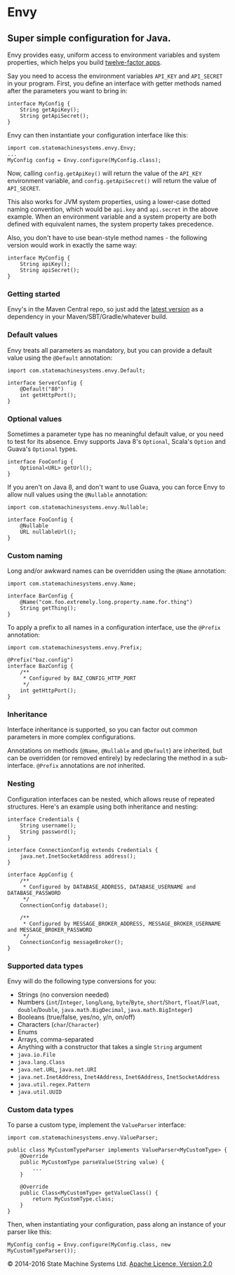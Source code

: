 # Envy

## Super simple configuration for Java.

Envy provides easy, uniform access to environment variables and system properties,
which helps you build [twelve-factor apps](http://www.12factor.net/config).

Say you need to access the environment variables `API_KEY` and `API_SECRET` in your program.
First, you define an interface with getter methods named after the parameters you want to bring in:

    interface MyConfig {
        String getApiKey();
        String getApiSecret();
    }

Envy can then instantiate your configuration interface like this:

    import com.statemachinesystems.envy.Envy;
    ...
    MyConfig config = Envy.configure(MyConfig.class);

Now, calling `config.getApiKey()` will return the value of the `API_KEY` environment variable, and
`config.getApiSecret()` will return the value of `API_SECRET`.

This also works for JVM system properties, using a lower-case dotted naming convention,
which would be `api.key` and `api.secret` in the above example. When an environment variable and a
system property are both defined with equivalent names, the system property takes precedence.

Also, you don't have to use bean-style method names - the following version would work in exactly the same way:

    interface MyConfig {
        String apiKey();
        String apiSecret();
    }

### Getting started

Envy's in the Maven Central repo, so just add the
[latest version](https://search.maven.org/#search%7Cga%7C1%7Cg%3A%22com.statemachinesystems%22%20AND%20a%3A%22envy%22)
as a dependency in your Maven/SBT/Gradle/whatever build.

### Default values

Envy treats all parameters as mandatory, but you can provide a default value using the `@Default` annotation:

    import com.statemachinesystems.envy.Default;

    interface ServerConfig {
        @Default("80")
        int getHttpPort();
    }

### Optional values

Sometimes a parameter type has no meaningful default value, or you need to test for its absence.
Envy supports Java 8's `Optional`, Scala's `Option` and Guava's `Optional` types.

    interface FooConfig {
        Optional<URL> getUrl();
    }

If you aren't on Java 8, and don't want to use Guava, you can force Envy to allow null values using
the `@Nullable` annotation:

    import com.statemachinesystems.envy.Nullable;

    interface FooConfig {
        @Nullable
        URL nullableUrl();
    }

### Custom naming

Long and/or awkward names can be overridden using the `@Name` annotation:

    import com.statemachinesystems.envy.Name;

    interface BarConfig {
        @Name("com.foo.extremely.long.property.name.for.thing")
        String getThing();
    }

To apply a prefix to all names in a configuration interface, use the `@Prefix` annotation:

    import com.statemachinesystems.envy.Prefix;

    @Prefix("baz.config")
    interface BazConfig {
        /**
         * Configured by BAZ_CONFIG_HTTP_PORT
         */
        int getHttpPort();
    }

### Inheritance

Interface inheritance is supported, so you can factor out common parameters in more complex configurations.

Annotations on methods (`@Name`, `@Nullable` and `@Default`) are inherited,
but can be overridden (or removed entirely) by redeclaring the method in a sub-interface. `@Prefix` annotations
are *not* inherited.


### Nesting

Configuration interfaces can be nested, which allows reuse of repeated structures. Here's an example using both
inheritance and nesting:

    interface Credentials {
        String username();
        String password();
    }

    interface ConnectionConfig extends Credentials {
        java.net.InetSocketAddress address();
    }

    interface AppConfig {
        /**
         * Configured by DATABASE_ADDRESS, DATABASE_USERNAME and DATABASE_PASSWORD
         */
        ConnectionConfig database();

        /**
         * Configured by MESSAGE_BROKER_ADDRESS, MESSAGE_BROKER_USERNAME and MESSAGE_BROKER_PASSWORD
         */
        ConnectionConfig messageBroker();
    }

### Supported data types

Envy will do the following type conversions for you:

* Strings (no conversion needed)
* Numbers (`int`/`Integer`, `long`/`Long`, `byte`/`Byte`, `short`/`Short`, `float`/`Float`, `double`/`Double`, `java.math.BigDecimal`, `java.math.BigInteger`)
* Booleans (true/false, yes/no, y/n, on/off)
* Characters (`char`/`Character`)
* Enums
* Arrays, comma-separated
* Anything with a constructor that takes a single `String` argument
* `java.io.File`
* `java.lang.Class`
* `java.net.URL`, `java.net.URI`
* `java.net.InetAddress`, `Inet4Address`, `Inet6Address`, `InetSocketAddress`
* `java.util.regex.Pattern`
* `java.util.UUID`

### Custom data types

To parse a custom type, implement the `ValueParser` interface:

    import com.statemachinesystems.envy.ValueParser;

    public class MyCustomTypeParser implements ValueParser<MyCustomType> {
        @Override
        public MyCustomType parseValue(String value) {
            ...
        }

        @Override
        public Class<MyCustomType> getValueClass() {
            return MyCustomType.class;
        }
    }

Then, when instantiating your configuration, pass along an instance of your parser like this:

    MyConfig config = Envy.configure(MyConfig.class, new MyCustomTypeParser());


&copy; 2014-2016 State Machine Systems Ltd. [Apache Licence, Version 2.0]( http://www.apache.org/licenses/LICENSE-2.0)
